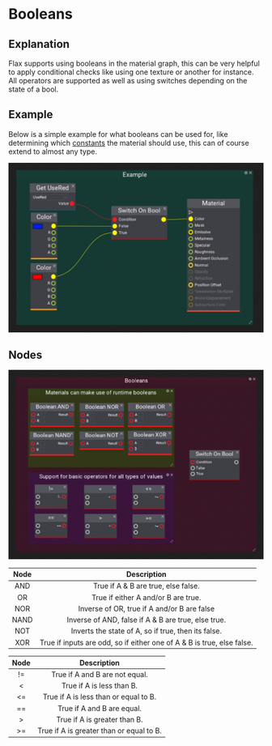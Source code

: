 # Booleans

## Explanation
Flax supports using booleans in the material graph, this can be very helpful to apply conditional checks like using one texture or another for instance. All operators are supported as well as using switches depending on the state of a bool.

## Example

Below is a simple example for what booleans can be used for, like determining which [constants](constant.md) the material should use, this can of course extend to almost any type.

![bitwise](..\media\examples\boolean-example.png)

## Nodes

![bitwise](..\media\nodes\boolean-nodes.png)

|      Node       |                                Description                              |
| :------------:  | :---------------------------------------------------------------------: |
|       AND       | True if A & B are true, else false.                                     |
|       OR        | True if either A and/or B are true.                                     |
|       NOR       | Inverse of OR, true if A and/or B are false                             |
|       NAND      | Inverse of AND, false if A & B are true, else true.                     |
|       NOT       | Inverts the state of A, so if true, then its false.                     |
|       XOR       | True if inputs are odd, so if either one of A & B is true, else false.  |


|      Node       |               Description                |
| :------------:  | :--------------------------------------: |
|       !=        | True if A and B are not equal.           |
|       <         | True if A is less than B.                |
|       <=        | True if A is less than or equal to B.    |
|       ==        | True if A and B are equal.               |
|       >         | True if A is greater than B.             |
|       >=        | True if A is greater than or equal to B. |
